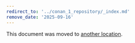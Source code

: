 ```yaml
---
redirect_to: '../conan_1_repository/_index.md'
remove_date: '2025-09-16'
---
```


<!-- markdownlint-disable -->

This document was moved to [another location](../conan_1_repository/_index.md).

<!-- This redirect file can be deleted after <2025-09-16>. -->
<!-- Redirects that point to other docs in the same project expire in three months. -->
<!-- Redirects that point to docs in a different project or site (link is not relative and starts with `https:`) expire in one year. -->
<!-- Before deletion, see: https://docs.gitlab.com/ee/development/documentation/redirects.html -->
